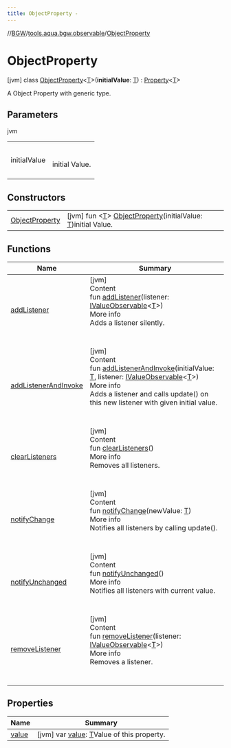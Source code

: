 ```yaml
---
title: ObjectProperty -
---
```

//[BGW](../../../index.md)/[tools.aqua.bgw.observable](../index.md)/[ObjectProperty](index.md)



# ObjectProperty  
 [jvm] class [ObjectProperty](index.md)<[T](index.md)>(**initialValue**: [T](index.md)) : [Property](../-property/index.md)<[T](index.md)> 

A Object Property with generic type.

   


## Parameters  
  
jvm  
  
| | |
|---|---|
| <a name="tools.aqua.bgw.observable/ObjectProperty///PointingToDeclaration/"></a>initialValue| <a name="tools.aqua.bgw.observable/ObjectProperty///PointingToDeclaration/"></a><br><br>initial Value.<br><br>|
  


## Constructors  
  
| | |
|---|---|
| <a name="tools.aqua.bgw.observable/ObjectProperty/ObjectProperty/#TypeParam(bounds=[kotlin.Any?])/PointingToDeclaration/"></a>[ObjectProperty](-object-property.md)| <a name="tools.aqua.bgw.observable/ObjectProperty/ObjectProperty/#TypeParam(bounds=[kotlin.Any?])/PointingToDeclaration/"></a> [jvm] fun <[T](index.md)> [ObjectProperty](-object-property.md)(initialValue: [T](index.md))initial Value.   <br>|


## Functions  
  
|  Name |  Summary | 
|---|---|
| <a name="tools.aqua.bgw.observable/ValueObservable/addListener/#tools.aqua.bgw.observable.IValueObservable[TypeParam(bounds=[kotlin.Any?])]/PointingToDeclaration/"></a>[addListener](../-value-observable/add-listener.md)| <a name="tools.aqua.bgw.observable/ValueObservable/addListener/#tools.aqua.bgw.observable.IValueObservable[TypeParam(bounds=[kotlin.Any?])]/PointingToDeclaration/"></a>[jvm]  <br>Content  <br>fun [addListener](../-value-observable/add-listener.md)(listener: [IValueObservable](../-i-value-observable/index.md)<[T](index.md)>)  <br>More info  <br>Adds a listener silently.  <br><br><br>|
| <a name="tools.aqua.bgw.observable/ValueObservable/addListenerAndInvoke/#TypeParam(bounds=[kotlin.Any?])#tools.aqua.bgw.observable.IValueObservable[TypeParam(bounds=[kotlin.Any?])]/PointingToDeclaration/"></a>[addListenerAndInvoke](../-value-observable/add-listener-and-invoke.md)| <a name="tools.aqua.bgw.observable/ValueObservable/addListenerAndInvoke/#TypeParam(bounds=[kotlin.Any?])#tools.aqua.bgw.observable.IValueObservable[TypeParam(bounds=[kotlin.Any?])]/PointingToDeclaration/"></a>[jvm]  <br>Content  <br>fun [addListenerAndInvoke](../-value-observable/add-listener-and-invoke.md)(initialValue: [T](index.md), listener: [IValueObservable](../-i-value-observable/index.md)<[T](index.md)>)  <br>More info  <br>Adds a listener and calls update() on this new listener with given initial value.  <br><br><br>|
| <a name="tools.aqua.bgw.observable/ValueObservable/clearListeners/#/PointingToDeclaration/"></a>[clearListeners](../-value-observable/clear-listeners.md)| <a name="tools.aqua.bgw.observable/ValueObservable/clearListeners/#/PointingToDeclaration/"></a>[jvm]  <br>Content  <br>fun [clearListeners](../-value-observable/clear-listeners.md)()  <br>More info  <br>Removes all listeners.  <br><br><br>|
| <a name="tools.aqua.bgw.observable/ValueObservable/notifyChange/#TypeParam(bounds=[kotlin.Any?])/PointingToDeclaration/"></a>[notifyChange](../-value-observable/notify-change.md)| <a name="tools.aqua.bgw.observable/ValueObservable/notifyChange/#TypeParam(bounds=[kotlin.Any?])/PointingToDeclaration/"></a>[jvm]  <br>Content  <br>fun [notifyChange](../-value-observable/notify-change.md)(newValue: [T](index.md))  <br>More info  <br>Notifies all listeners by calling update().  <br><br><br>|
| <a name="tools.aqua.bgw.observable/Property/notifyUnchanged/#/PointingToDeclaration/"></a>[notifyUnchanged](../-property/notify-unchanged.md)| <a name="tools.aqua.bgw.observable/Property/notifyUnchanged/#/PointingToDeclaration/"></a>[jvm]  <br>Content  <br>fun [notifyUnchanged](../-property/notify-unchanged.md)()  <br>More info  <br>Notifies all listeners with current value.  <br><br><br>|
| <a name="tools.aqua.bgw.observable/ValueObservable/removeListener/#tools.aqua.bgw.observable.IValueObservable[TypeParam(bounds=[kotlin.Any?])]/PointingToDeclaration/"></a>[removeListener](../-value-observable/remove-listener.md)| <a name="tools.aqua.bgw.observable/ValueObservable/removeListener/#tools.aqua.bgw.observable.IValueObservable[TypeParam(bounds=[kotlin.Any?])]/PointingToDeclaration/"></a>[jvm]  <br>Content  <br>fun [removeListener](../-value-observable/remove-listener.md)(listener: [IValueObservable](../-i-value-observable/index.md)<[T](index.md)>)  <br>More info  <br>Removes a listener.  <br><br><br>|


## Properties  
  
|  Name |  Summary | 
|---|---|
| <a name="tools.aqua.bgw.observable/ObjectProperty/value/#/PointingToDeclaration/"></a>[value](index.md#-2050503946%2FProperties%2F-302347323)| <a name="tools.aqua.bgw.observable/ObjectProperty/value/#/PointingToDeclaration/"></a> [jvm] var [value](index.md#-2050503946%2FProperties%2F-302347323): [T](index.md)Value of this property.   <br>|

